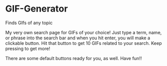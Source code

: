 # GIF-Generator
Finds GIfs of any topic

My very own search page for GIFs of your choice! Just type a term, name, or phrase into the search bar and when you hit enter, you will make a clickable button. Hit that button to get 10 GIFs related to your search. Keep pressing to get more! 

There are some default buttons ready for you, as well. Have fun!!
